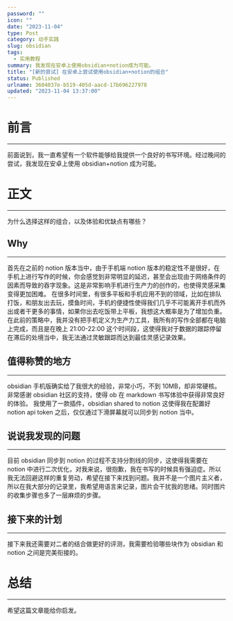 ```yaml
---
password: ""
icon: ""
date: "2023-11-04"
type: Post
category: 动手实践
slug: obsidian
tags:
  - 实用教程
summary: 我发现在安卓上使用obsidian+notion成为可能。
title: "[新的尝试] 在安卓上尝试使用obsidian+notion的组合"
status: Published
urlname: 3604037e-b519-405d-aacd-17b696227978
updated: "2023-11-04 13:37:00"
---
```


# 前言

---

前面说到，我一直希望有一个软件能够给我提供一个良好的书写环境。经过晚间的尝试，我发现在安卓上使用 obsidian+notion 成为可能。

# 正文

---

为什么选择这样的组合，以及体验和优缺点有哪些？

## Why

---

首先在之前的 notion 版本当中，由于手机端 notion 版本的稳定性不是很好，在手机上进行写作的时候，你会感觉到非常明显的延迟，甚至会出现由于网络条件的因素而导致的吞字现象。这是非常影响手机进行生产力的创作的，也使得灵感采集变得更加困难。
在很多时间里，有很多平板和手机应用不到的领域，比如在排队打饭，和朋友出去玩，摸鱼时间，手机的便捷性使得我们几乎不可能离开手机而外出或者干更多的事情，如果你出去吃饭带上平板，我想这大概率是为了增加负重。
在此前的策略中，我并没有把手机定义为生产力工具，我所有的写作全部都在电脑上完成，而且是在晚上 21:00-22:00 这个时间段，这使得我对于数据的跟踪停留在滞后的处境当中，我无法通过灵敏跟踪而达到最佳灵感记录效果。

## 值得称赞的地方

---

obsidian 手机版确实给了我很大的经验，非常小巧，不到 10MB，却非常硬核。非常感谢 obsidian 社区的支持，使得 ob 在 markdown 书写体验中获得非常良好的体验。
我使用了一款插件，obsidian shared to notion 这使得我在配置好 notion api token 之后，仅仅通过下滑屏幕就可以同步到 notion 当中。

## 说说我发现的问题

---

目前 obsidian 同步到 notion 的过程不支持分割线的同步，这使得我需要在 notion 中进行二次优化，对我来说，很抱歉，我在书写的时候具有强迫症。所以我无法回避这样的重复劳动，希望在接下来找到问题。我并不是一个图片主义者，所以在我大部分的记录里，我希望用语言来记录，图片会干扰我的思绪。同时图片的收集步骤也多了一层麻烦的步骤。

## 接下来的计划

---

接下来我还需要对二者的结合做更好的评测，我需要检验哪些块作为 obsidian 和 notion 之间是完美衔接的。

# 总结

---

希望这篇文章能给你启发。
